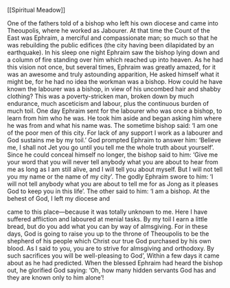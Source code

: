 [[Spiritual Meadow]]
 
One of the fathers told of a bishop who left his own diocese and came into Theoupolis, where he worked as Jabourer. At that time the Count of the East was Ephraim, a merciful and compassionate man; so much so that he was rebuilding the public edifices (the city having been dilapidated by an earthquake). In his sleep one night Ephraim saw the bishop lying down and a column of fire standing over him which reached up into heaven. As he had this vision not once, but several times, Ephraim was greatly amazed, for it was an awesome and truly astounding apparition, He asked himself what it might be, for he had no idea the workman was a bishop. How could he have known the labourer was a bishop, in view of his uncombed hair and shabby clothing? This was a poverty-stricken man, broken down by much endurance, much asceticism and labour, plus the continuous burden of much toil. One day Ephraim sent for the labourer who was once a bishop, to learn from him who he was. He took him aside and began asking him where he was from and what his name was. The sometime bishop said: ‘I am one of the poor men of this city. For lack of any support I work as a labourer and God sustains me by my toil.’ God prompted Ephraim to answer him: ‘Believe me, I shall not Jet you go until you tell me the whole truth about yourself’. Since he could conceal himself no longer, the bishop said to him: ‘Give me your word that you will never tell anybody what you are about to hear from me as long as I am still alive, and I will tell you about myself. But I will not tell you my name or the name of my city’. The godly Ephraim swore to him: ‘I will not tell anybody what you are about to tell me for as Jong as it pleases God to keep you in this life’. The other said to him: ‘I am a bishop. At the behest of God, I left my diocese and  
 
came to this place—because it was totally unknown to me. Here I have suffered affliction and laboured at menial tasks. By my toil I earn a little bread, but do you add what you can by way of almsgiving. For in these days, God is going to raise you up to the throne of Theoupolis to be the shepherd of his people which Christ our true God purchased by his own blood. As I said to you, you are to strive for almsgiving and orthodoxy. By such sacrifices you will be well-pleasing to God’, Within a few days it came about as he had predicted. When the blessed Ephraim had heard the bishop out, he glorified God saying: ‘Oh, how many hidden servants God has and they are known only to him alone’! 
